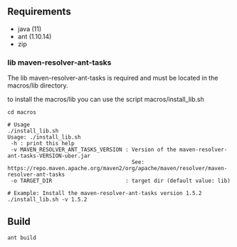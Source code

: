 ## Requirements
* java (11)
* ant (1.10.14)
* zip

### lib maven-resolver-ant-tasks

The lib maven-resolver-ant-tasks is required and must be located in the macros/lib directory.

to install the macros/lib you can use the script macros/install_lib.sh

```
cd macros

# Usage
./install_lib.sh
Usage: ./install_lib.sh
 -h : print this help
 -v MAVEN_RESOLVER_ANT_TASKS_VERSION : Version of the maven-resolver-ant-tasks-VERSION-uber.jar
                                       See: https://repo.maven.apache.org/maven2/org/apache/maven/resolver/maven-resolver-ant-tasks
 -o TARGET_DIR                       : target dir (default value: lib)

# Example: Install the maven-resolver-ant-tasks version 1.5.2
./install_lib.sh -v 1.5.2

```

## Build

```
ant build
```
